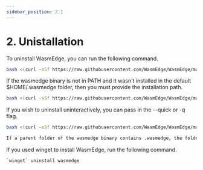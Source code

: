 ```yaml
---
sidebar_position: 2.1
---
```


# 2. Unistallation

To uninstall WasmEdge, you can run the following command.

```bash
bash <(curl -sSf https://raw.githubusercontent.com/WasmEdge/WasmEdge/master/utils/uninstall.sh)
```

If the wasmedge binary is not in PATH and it wasn't installed in the default $HOME/.wasmedge folder, then you must provide the installation path.

```bash
bash <(curl -sSf https://raw.githubusercontent.com/WasmEdge/WasmEdge/master/utils/uninstall.sh) -p /path/to/parent/folder
```

If you wish to uninstall uninteractively, you can pass in the --quick or -q flag.

```bash
bash <(curl -sSf https://raw.githubusercontent.com/WasmEdge/WasmEdge/master/utils/uninstall.sh) -q
```

```bash
If a parent folder of the wasmedge binary contains .wasmedge, the folder will be considered for removal. For example, the script removes the default $HOME/.wasmedge folder altogether.
```

If you used winget to install WasmEdge, run the following command.

```bash
`winget` uninstall wasmedge
```
